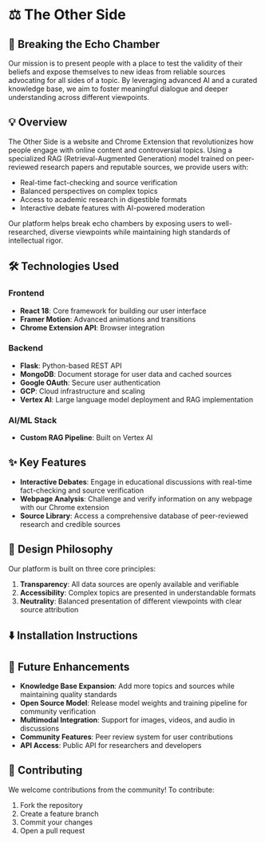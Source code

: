# ⚖️ The Other Side

## 🎯 Breaking the Echo Chamber
Our mission is to present people with a place to test the validity of their beliefs and expose themselves to new ideas from reliable sources advocating for all sides of a topic. By leveraging advanced AI and a curated knowledge base, we aim to foster meaningful dialogue and deeper understanding across different viewpoints.

## 💡 Overview
The Other Side is a website and Chrome Extension that revolutionizes how people engage with online content and controversial topics. Using a specialized RAG (Retrieval-Augmented Generation) model trained on peer-reviewed research papers and reputable sources, we provide users with:

- Real-time fact-checking and source verification
- Balanced perspectives on complex topics
- Access to academic research in digestible formats
- Interactive debate features with AI-powered moderation

Our platform helps break echo chambers by exposing users to well-researched, diverse viewpoints while maintaining high standards of intellectual rigor.

## 🛠️ Technologies Used
### Frontend
- **React 18**: Core framework for building our user interface
- **Framer Motion**: Advanced animations and transitions
- **Chrome Extension API**: Browser integration

### Backend
- **Flask**: Python-based REST API
- **MongoDB**: Document storage for user data and cached sources
- **Google OAuth**: Secure user authentication
- **GCP**: Cloud infrastructure and scaling
- **Vertex AI**: Large language model deployment and RAG implementation

### AI/ML Stack
- **Custom RAG Pipeline**: Built on Vertex AI

## ✨ Key Features
- **Interactive Debates**: Engage in educational discussions with real-time fact-checking and source verification
- **Webpage Analysis**: Challenge and verify information on any webpage with our Chrome extension
- **Source Library**: Access a comprehensive database of peer-reviewed research and credible sources
## 🎨 Design Philosophy
Our platform is built on three core principles:

1. **Transparency**: All data sources are openly available and verifiable
2. **Accessibility**: Complex topics are presented in understandable formats
3. **Neutrality**: Balanced presentation of different viewpoints with clear source attribution

## ⬇️ Installation Instructions


## 🎯 Future Enhancements
- **Knowledge Base Expansion**: Add more topics and sources while maintaining quality standards
- **Open Source Model**: Release model weights and training pipeline for community verification
- **Multimodal Integration**: Support for images, videos, and audio in discussions
- **Community Features**: Peer review system for user contributions
- **API Access**: Public API for researchers and developers

## 🤝 Contributing
We welcome contributions from the community! To contribute:
1. Fork the repository
2. Create a feature branch
3. Commit your changes
4. Open a pull request

